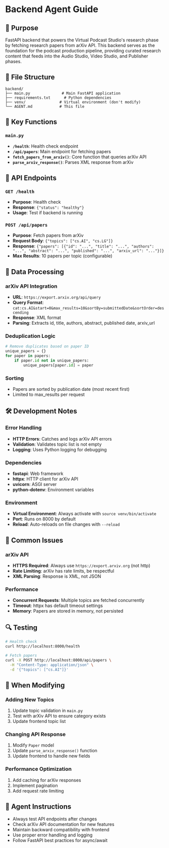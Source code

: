 # Backend Agent Guide

## 🎯 Purpose

FastAPI backend that powers the Virtual Podcast Studio's research phase by fetching research papers from arXiv API. This backend serves as the foundation for the podcast production pipeline, providing curated research content that feeds into the Audio Studio, Video Studio, and Publisher phases.

## 📁 File Structure

```text
backend/
├── main.py              # Main FastAPI application
├── requirements.txt      # Python dependencies
├── venv/               # Virtual environment (don't modify)
└── AGENT.md            # This file
```

## 🚀 Key Functions

### `main.py`

- **`/health`**: Health check endpoint
- **`/api/papers`**: Main endpoint for fetching papers
- **`fetch_papers_from_arxiv()`**: Core function that queries arXiv API
- **`parse_arxiv_response()`**: Parses XML response from arXiv

## 🔧 API Endpoints

### `GET /health`

- **Purpose**: Health check
- **Response**: `{"status": "healthy"}`
- **Usage**: Test if backend is running

### `POST /api/papers`

- **Purpose**: Fetch papers from arXiv
- **Request Body**: `{"topics": ["cs.AI", "cs.LG"]}`
- **Response**: `{"papers": [{"id": "...", "title": "...", "authors": "...", "abstract": "...", "published": "...", "arxiv_url": "..."}]}`
- **Max Results**: 10 papers per topic (configurable)

## 🔄 Data Processing

### arXiv API Integration

- **URL**: `https://export.arxiv.org/api/query`
- **Query Format**: `cat:cs.AI&start=0&max_results=10&sortBy=submittedDate&sortOrder=descending`
- **Response**: XML format
- **Parsing**: Extracts id, title, authors, abstract, published date, arxiv_url

### Deduplication Logic

```python
# Remove duplicates based on paper ID
unique_papers = {}
for paper in papers:
    if paper.id not in unique_papers:
        unique_papers[paper.id] = paper
```

### Sorting

- Papers are sorted by publication date (most recent first)
- Limited to max_results per request

## 🛠️ Development Notes

### Error Handling

- **HTTP Errors**: Catches and logs arXiv API errors
- **Validation**: Validates topic list is not empty
- **Logging**: Uses Python logging for debugging

### Dependencies

- **fastapi**: Web framework
- **httpx**: HTTP client for arXiv API
- **uvicorn**: ASGI server
- **python-dotenv**: Environment variables

### Environment

- **Virtual Environment**: Always activate with `source venv/bin/activate`
- **Port**: Runs on 8000 by default
- **Reload**: Auto-reloads on file changes with `--reload`

## 🐛 Common Issues

### arXiv API

- **HTTPS Required**: Always use `https://export.arxiv.org` (not http)
- **Rate Limiting**: arXiv has rate limits, be respectful
- **XML Parsing**: Response is XML, not JSON

### Performance

- **Concurrent Requests**: Multiple topics are fetched concurrently
- **Timeout**: httpx has default timeout settings
- **Memory**: Papers are stored in memory, not persisted

## 🔍 Testing

```bash
# Health check
curl http://localhost:8000/health

# Fetch papers
curl -X POST http://localhost:8000/api/papers \
  -H "Content-Type: application/json" \
  -d '{"topics": ["cs.AI"]}'
```

## 📝 When Modifying

### Adding New Topics

1. Update topic validation in `main.py`
2. Test with arXiv API to ensure category exists
3. Update frontend topic list

### Changing API Response

1. Modify `Paper` model
2. Update `parse_arxiv_response()` function
3. Update frontend to handle new fields

### Performance Optimization

1. Add caching for arXiv responses
2. Implement pagination
3. Add request rate limiting

## 🎯 Agent Instructions

- Always test API endpoints after changes
- Check arXiv API documentation for new features
- Maintain backward compatibility with frontend
- Use proper error handling and logging
- Follow FastAPI best practices for async/await
